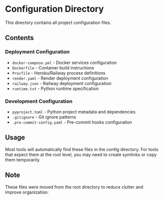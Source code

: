 # Configuration Directory

This directory contains all project configuration files.

## Contents

### Deployment Configuration
- `docker-compose.yml` - Docker services configuration
- `Dockerfile` - Container build instructions
- `Procfile` - Heroku/Railway process definitions
- `render.yaml` - Render deployment configuration
- `railway.json` - Railway deployment configuration
- `runtime.txt` - Python runtime specification

### Development Configuration
- `pyproject.toml` - Python project metadata and dependencies
- `.gitignore` - Git ignore patterns
- `.pre-commit-config.yaml` - Pre-commit hooks configuration

## Usage

Most tools will automatically find these files in the config directory. For tools that expect them at the root level, you may need to create symlinks or copy them temporarily.

## Note

These files were moved from the root directory to reduce clutter and improve organization.
